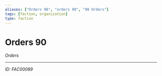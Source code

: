 ```yaml
---
aliases: ["Orders 90", "orders 90", "90 Orders"]
tags: [faction, organization]
type: faction
---
```


# Orders 90

*Orders*

---
*ID: FAC00089*